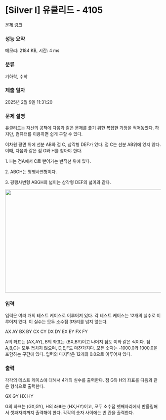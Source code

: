 # [Silver I] 유클리드 - 4105 

[문제 링크](https://www.acmicpc.net/problem/4105) 

### 성능 요약

메모리: 2184 KB, 시간: 4 ms

### 분류

기하학, 수학

### 제출 일자

2025년 2월 9일 11:31:20

### 문제 설명

<p>
	유클리드는 자신의 공책에 다음과 같은 문제를 풀기 위한 복잡한 과정을 적어놓았다. 하지만, 컴퓨터를 이용하면 쉽게 구할 수 있다.</p>

<p>
	이차원 평면 위에 선분 AB와 점 C, 삼각형 DEF가 있다. 점 C는 선분 AB위에 있지 않다. 이때, 다음과 같은 점 G와 H를 찾아야 한다.</p>

<p>
	1. H는 점A에서 C로 뻗어가는 반직선 위에 있다. </p>

<p>
	2. ABGH는 평행사변형이다.</p>

<p>
	3. 평행사변형 ABGH의 넓이는 삼각형 DEF의 넓이와 같다.</p>

<p>
	<img alt="" src="https://www.acmicpc.net/upload/images/euclid.png" style="width: 646px; height: 334px;"></p>

### 입력 

 <p>
	입력은 여러 개의 테스트 케이스로 이루어져 있다. 각 테스트 케이스는 12개의 실수로 이루어져 있다. 이 실수는 모두 소수점 3자리를 넘지 않는다.</p>

<p>
	AX AY BX BY CX CY DX DY EX EY FX FY</p>

<p>
	A의 좌표는 (AX,AY), B의 좌표는 (BX,BY)이고 나머지 점도 이와 같은 식이다. 점 A,B,C는 모두 겹치지 않으며, D,E,F도 마찬가지다. 모든 숫자는 -1000.0와 1000.0을 포함하는 구간에 있다. 입력의 마지막은 12개의 0.0으로 이루어져 있다.</p>

### 출력 

 <p>
	각각의 테스트 케이스에 대해서 4개의 실수를 출력한다. 점 G와 H의 좌표를 다음과 같은 형식으로 출력한다.</p>

<p>
	GX GY HX HY</p>

<p>
	G의 좌표는 (GX,GY), H의 좌표는 (HX,HY)이고, 모두 소수점 넷째자리에서 반올림해서 셋째자리까지 출력해야 한다. 각각의 숫자 사이에는 빈 칸을 출력한다.</p>

